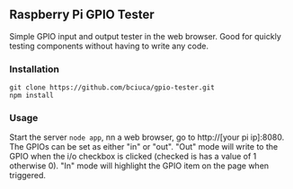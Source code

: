 ## Raspberry Pi GPIO Tester

Simple GPIO input and output tester in the web browser. Good for quickly testing components without having to write any code.

### Installation

```
git clone https://github.com/bciuca/gpio-tester.git
npm install
```

### Usage

Start the server `node app`, nn a web browser, go to http://[your pi ip]:8080. The GPIOs can be set as either "in" or "out". "Out" mode will write to the GPIO when the i/o checkbox is clicked (checked is has a value of 1 otherwise 0). "In" mode will highlight the GPIO item on the page when triggered.
